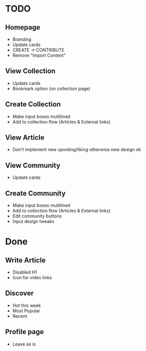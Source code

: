 # TODO

## Homepage
- Branding
- Update cards
- CREATE -> CONTRIBUTE
- Remove "Import Content"

## View Collection
- Update cards
- Bookmark option (on collection page)

## Create Collection
- Make input boxes multilined
- Add to collection flow (Articles & External links)

## View Article
- Don't implement new upvoting/liking otherwise new design ok

## View Community
- Update cards

## Create Community
- Make input boxes multilined
- Add to collection flow (Articles & External links)
- Edit community buttons
- Input design tweaks



# Done
## Write Article
- Disabled H1
- Icon for video links

## Discover
- Hot this week
- Most Popular
- Recent

## Profile page 
- Leave as is
